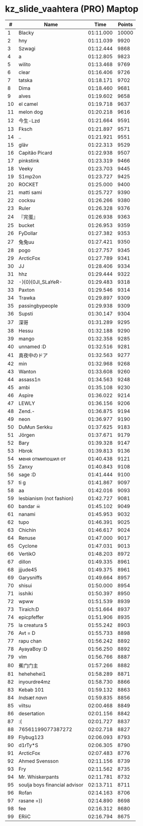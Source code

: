 # kz_slide_vaahtera (PRO) Maptop

|  # | Name | Time | Points |
|-------------- | -------------- | -------------- | -------------- | 
| 1 | Blacky | 01:11.000 | 10000 | 
| 2 | hny | 01:11.039 | 9920 | 
| 3 | Szwagi | 01:12.444 | 9868 | 
| 4 | a | 01:12.805 | 9823 | 
| 5 | wilito | 01:13.468 | 9769 | 
| 6 | clear | 01:16.406 | 9726 | 
| 7 | tatska | 01:18.171 | 9702 | 
| 8 | Dima | 01:18.460 | 9681 | 
| 9 | alves | 01:19.602 | 9658 | 
| 10 | el camel | 01:19.718 | 9637 | 
| 11 | melon dog | 01:20.218 | 9616 | 
| 12 | 今生-Lzd | 01:21.664 | 9591 | 
| 13 | Fksch | 01:21.897 | 9571 | 
| 14 | .. | 01:21.921 | 9551 | 
| 15 | gläv | 01:22.313 | 9529 | 
| 16 | Capitão Picard | 01:22.938 | 9507 | 
| 17 | pinkstink | 01:23.319 | 9466 | 
| 18 | Veeky | 01:23.703 | 9445 | 
| 19 | S1mp2on | 01:23.727 | 9425 | 
| 20 | ROCKET | 01:25.000 | 9400 | 
| 21 | matti sami | 01:25.727 | 9390 | 
| 22 | cocksu | 01:26.266 | 9380 | 
| 23 | Ruler | 01:26.328 | 9376 | 
| 24 | 『完蛋』 | 01:26.938 | 9363 | 
| 25 | bucket | 01:26.953 | 9359 | 
| 26 | FyDollar | 01:27.382 | 9353 | 
| 27 | 兔兔uu | 01:27.421 | 9350 | 
| 28 | pogo | 01:27.757 | 9345 | 
| 29 | ArcticFox | 01:27.789 | 9341 | 
| 30 | JJ | 01:28.406 | 9334 | 
| 31 | hhz | 01:29.444 | 9322 | 
| 32 | -}{0}{0JI_SLaYeR- | 01:29.483 | 9318 | 
| 33 | Paxton | 01:29.546 | 9314 | 
| 34 | Trawka | 01:29.897 | 9309 | 
| 35 | passingbypeople | 01:29.938 | 9309 | 
| 36 | Supsti | 01:30.147 | 9304 | 
| 37 | 深哥 | 01:31.289 | 9295 | 
| 38 | Hessu | 01:32.188 | 9290 | 
| 39 | mango | 01:32.358 | 9285 | 
| 40 | unnamed :D | 01:32.516 | 9281 | 
| 41 | 真夜中のドア | 01:32.563 | 9277 | 
| 42 | min | 01:32.968 | 9268 | 
| 43 | Wanton | 01:33.608 | 9260 | 
| 44 | assass1n | 01:34.563 | 9248 | 
| 45 | ambi | 01:35.108 | 9230 | 
| 46 | Aspire | 01:36.022 | 9214 | 
| 47 | LEWLY | 01:36.156 | 9206 | 
| 48 | Zend.- | 01:36.875 | 9194 | 
| 49 | neon | 01:36.977 | 9190 | 
| 50 | DuMun Serkku | 01:37.625 | 9183 | 
| 51 | Jörgen | 01:37.671 | 9179 | 
| 52 | Bary | 01:39.328 | 9147 | 
| 53 | Hbrok | 01:39.813 | 9136 | 
| 54 | меня отмипошил от | 01:40.438 | 9121 | 
| 55 | Zanxy | 01:40.843 | 9108 | 
| 56 | sage :D | 01:41.444 | 9100 | 
| 57 | ti g | 01:41.867 | 9097 | 
| 58 | aa | 01:42.016 | 9093 | 
| 59 | lesbianism (not fashion) | 01:42.727 | 9081 | 
| 60 | bandar ☠ | 01:45.102 | 9049 | 
| 61 | nanami | 01:45.953 | 9032 | 
| 62 | tupo | 01:46.391 | 9025 | 
| 63 | Chichin | 01:46.617 | 9024 | 
| 64 | Renuse | 01:47.000 | 9017 | 
| 65 | Cyclone | 01:47.031 | 9013 | 
| 66 | VertikO | 01:48.203 | 8972 | 
| 67 | dillon | 01:49.335 | 8961 | 
| 68 | jjjude45 | 01:49.375 | 8961 | 
| 69 | Garysniffs | 01:49.664 | 8957 | 
| 70 | shisui | 01:50.000 | 8954 | 
| 71 | isshiki | 01:50.397 | 8950 | 
| 72 | wpww | 01:51.539 | 8939 | 
| 73 | Tiraich:D | 01:51.664 | 8937 | 
| 74 | epicpfeffer | 01:51.906 | 8935 | 
| 75 | la creatura 5 | 01:55.242 | 8903 | 
| 76 | Avt = D | 01:55.733 | 8898 | 
| 77 | rapu chan | 01:56.242 | 8892 | 
| 78 | AyayaBoy :D | 01:56.250 | 8892 | 
| 79 | vlm | 01:56.766 | 8887 | 
| 80 | 蕉门门主 | 01:57.266 | 8882 | 
| 81 | hehehehei1 | 01:58.289 | 8871 | 
| 82 | inyourdre4mz | 01:58.730 | 8866 | 
| 83 | Kebab 101 | 01:59.132 | 8863 | 
| 84 | *Indsæt navn* | 01:59.835 | 8856 | 
| 85 | viltsu | 02:00.468 | 8849 | 
| 86 | desertation | 02:01.156 | 8842 | 
| 87 | :( | 02:01.727 | 8837 | 
| 88 | 76561199077387272 | 02:02.718 | 8827 | 
| 89 | Flybug123 | 02:06.093 | 8793 | 
| 90 | d1rTy*S | 02:06.305 | 8790 | 
| 91 | ArcticFox | 02:07.483 | 8776 | 
| 92 | Ahmed Svensson | 02:11.156 | 8739 | 
| 93 | Fry | 02:11.562 | 8735 | 
| 94 | Mr. Whiskerpants | 02:11.781 | 8732 | 
| 95 | soulja boys financial advisor | 02:13.711 | 8711 | 
| 96 | Rofan | 02:14.163 | 8706 | 
| 97 | rasane =)) | 02:14.890 | 8698 | 
| 98 | fee | 02:16.312 | 8680 | 
| 99 | ERiiC | 02:16.794 | 8675 | 

